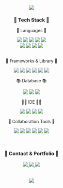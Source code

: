 <div align=center>
	<img src="https://capsule-render.vercel.app/api?type=wave&color=auto&height=200&section=header&text=Ethan-OH's%20Github&fontSize=50" />
</div>
<div align=center>
	<h3>🧰 Tech Stack 🧰</h3>
</div>
<div align="center">
	<p>💬 Languages 💬</p>
		<img src="https://img.shields.io/badge/Java-C01818?style=flat&logo=coffeescript&logoColor=white" />
		<img src="https://img.shields.io/badge/Dart-0175C2?style=flat&logo=Dart&logoColor=white" />
		<img src="https://img.shields.io/badge/Swift-F05138?style=flat&logo=Swift&logoColor=white" />
	 	<img src="https://img.shields.io/badge/C-A8B9CC?style=flat&logo=C&logoColor=white" />
		<img src="https://img.shields.io/badge/JavaScript-F7DF1E?style=flat&logo=JavaScript&logoColor=white" />
	<br>
		<img src="https://img.shields.io/badge/HTML-E34F26?style=flat&logo=HTML5&logoColor=white" />
		<img src="https://img.shields.io/badge/Python-3776AB?style=flat&logo=Python&logoColor=white" />
		<img src="https://img.shields.io/badge/R-276DC3?style=flat&logo=r&logoColor=white" />
	 	<img src="https://img.shields.io/badge/CSS-1572B6?style=flat&logo=CSS3&logoColor=white" />
	<br><br>
	<p>🧱 Frameworks & Library 🧱<p>
		<img src="https://img.shields.io/badge/Flutter-02569B?style=flat&logo=Flutter&logoColor=white" />
		<img src="https://img.shields.io/badge/UIkit-2396F3?style=flat&logo=UIkit&logoColor=white" />
		<img src="https://img.shields.io/badge/Spring-6DB33F?style=flat&logo=Spring&logoColor=white" />
		<img src="https://img.shields.io/badge/Flask-000000?style=flat&logo=FLask&logoColor=white" />
        <img src="https://img.shields.io/badge/jQuery-0769AD?style=flat&logo=jQuery&logoColor=white" />
		<img src="https://img.shields.io/badge/MyBatis-000000?style=flat&logo=twitter&logoColor=white" />
	<br>
	<p>📚 Database 📚<p>
		<img src="https://img.shields.io/badge/Mysql-4479A1?style=flat&logo=Mysql&logoColor=white" />
		<img src="https://img.shields.io/badge/Sqlite-003B57?style=flat&logo=Sqlite&logoColor=white" />
		<img src="https://img.shields.io/badge/Firebase-FFCA28?style=flat&logo=Firebase&logoColor=white"/>
	<br>
	<p> 🧑‍💻 IDE 🧑‍💻<p>
		<img src="https://img.shields.io/badge/VSCode-007ACC?style=flat&logo=VisualStudioCode&logoColor=white" />
		<img src="https://img.shields.io/badge/Eclipse%20IDE-2C2255?style=flat&logo=EclipseIDE&logoColor=white" />
		<img src="https://img.shields.io/badge/Xcode-147EFB?style=flat-square&logo=Xcode&logoColor=white"/>
		<img src="https://img.shields.io/badge/Anaconda-44A833?style=flat-square&logo=Anaconda&logoColor=white"/>
	<br>
	<p> 🏢 Collaboration Tools 🏢<p>
	  	<img src="https://img.shields.io/badge/GitHub-181717?style=flat-square&logo=GitHub&logoColor=white"/>
		<img src="https://img.shields.io/badge/Notion-181717?style=flat-square&logo=Notion&logoColor=white"/>
		<img src="https://img.shields.io/badge/Slack-4A154B?style=flat-square&logo=Slack&logoColor=white"/>
		<img src="https://img.shields.io/badge/Sourcetree-0052CC?style=flat-square&logo=Sourcetree&logoColor=white"/>
		<img src="https://img.shields.io/badge/Miro-050038?style=flat-square&logo=Miro&logoColor=white"/>
		<img src="https://img.shields.io/badge/Figma-F24E1E?style=flat-square&logo=Figma&logoColor=white"/>
</div>

<br>
<div align=center>
	<h3>📱 Contact & Portfolio 📱</h3>
</div>
<div align=center>
	<a href="mailto:osm6227@gmail.com">
		<img src="https://img.shields.io/badge/Mail-4285F4?style=for-the-badge&logo=Google&logoColor=white" />
	</a>
	<a href="https://ethan-oh.notion.site/dfc9c2edcc1345cb90d11d4261bd0a79?pvs=4">
		<img src="https://img.shields.io/badge/Notion-000000?style=for-the-badge&logo=Notion&logoColor=white" />
	</a>
	<a href="https://www.youtube.com/@user-hd2ki6yy8n/featured">
		<img src="https://img.shields.io/badge/Youtube-EE0000?style=for-the-badge&logo=Youtube&logoColor=white" />
	</a>
	<br>
</div>
<br>
<br>
<div align=center>
	<!--Hits 설정 -->
<a href="https://github.com/Ethan-OH">
	<img src="https://hits.seeyoufarm.com/api/count/incr/badge.svg?url=https%3A%2F%2Fgithub.com%2FEthan-OH&count_bg=%2379C83D&title_bg=%23555555&icon=&icon_color=%23E7E7E7&title=hits&edge_flat=false"/>
</a>
<br>
<br>

